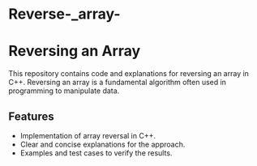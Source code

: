 # Reverse-_array-
# Reversing an Array

This repository contains code and explanations for reversing an array in C++. Reversing an array is a fundamental algorithm often used in programming to manipulate data.

## Features
- Implementation of array reversal in C++.
- Clear and concise explanations for the approach.
- Examples and test cases to verify the results.
